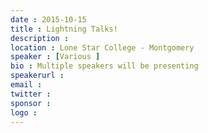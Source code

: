 ```yaml
---
date : 2015-10-15
title : Lightning Talks!
description : 
location : Lone Star College - Montgomery
speaker : [Various ]
bio : Multiple speakers will be presenting
speakerurl : 
email : 
twitter : 
sponsor : 
logo : 
---
```

